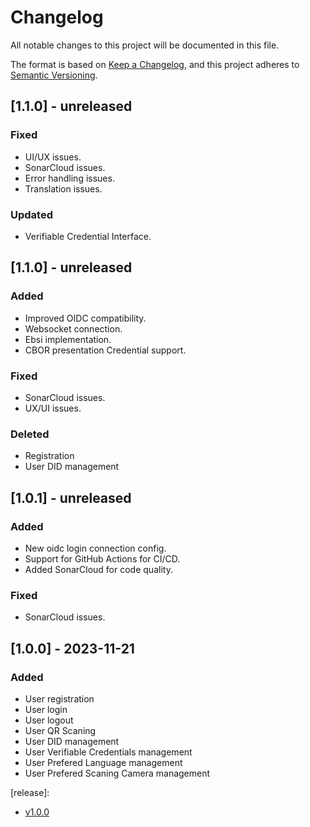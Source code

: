 # Changelog
All notable changes to this project will be documented in this file.

The format is based on [Keep a Changelog](https://keepachangelog.com/en/1.0.0/),
and this project adheres to [Semantic Versioning](https://semver.org/spec/v2.0.0.html).



## [1.1.0] - unreleased
### Fixed
- UI/UX issues.
- SonarCloud issues.
- Error handling issues.
- Translation issues.
### Updated
- Verifiable Credential Interface.

## [1.1.0] - unreleased

### Added
- Improved OIDC compatibility.
- Websocket connection.
- Ebsi implementation.
- CBOR presentation Credential support.

### Fixed
- SonarCloud issues.
- UX/UI issues.

### Deleted
- Registration
- User DID management

## [1.0.1] - unreleased

### Added
- New oidc login connection config.
- Support for GitHub Actions for CI/CD.
- Added SonarCloud for code quality.

### Fixed
- SonarCloud issues.

## [1.0.0] - 2023-11-21

### Added
- User registration
- User login
- User logout
- User QR Scaning
- User DID management
- User Verifiable Credentials management
- User Prefered Language management
- User Prefered Scaning Camera management

[release]: 
- [v1.0.0](https://github.com/in2workspace/wallet-driving-application/releases/tag/v1.0.0)

